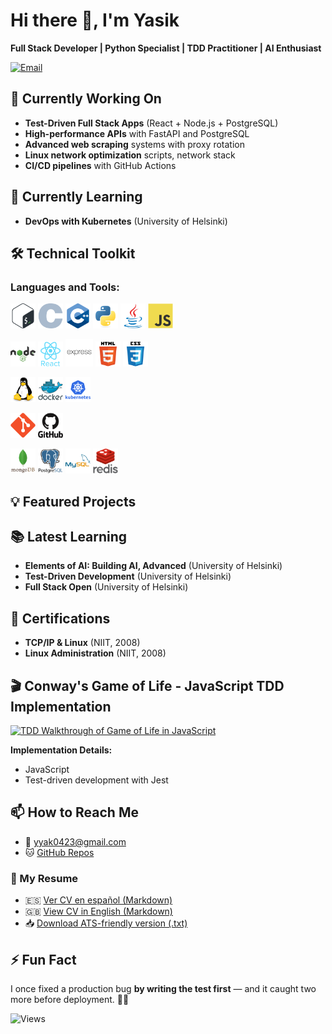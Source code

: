 <!--
**Yakovyakov/Yakovyakov** is a ✨ _special_ ✨ repository because its `README.md` (this file) appears on your GitHub profile.

Here are some ideas to get you started:

- 🔭 I’m currently working on ...
- 🌱 I’m currently learning ...
- 👯 I’m looking to collaborate on ...
- 🤔 I’m looking for help with ...
- 💬 Ask me about ...
- 📫 How to reach me: ...
- 😄 Pronouns: ...
- ⚡ Fun fact: ...
-->
# Hi there 👋, I'm Yasik

**Full Stack Developer | Python Specialist | TDD Practitioner | AI Enthusiast**

<!-- [![LinkedIn](https://img.shields.io/badge/-Connect%20on%20LinkedIn-blue?style=flat&logo=linkedin)](https://linkedin.com/in/your-profile) -->
[![Email](https://img.shields.io/badge/-yyak0423@gmail.com-red?style=flat&logo=gmail)](mailto:yyak0423@gmail.com)
<!-- [![Portfolio](https://img.shields.io/badge/-View%20Portfolio-green?style=flat)](https://your-portfolio-site.com) -->

## 🔭 Currently Working On
- **Test-Driven Full Stack Apps** (React + Node.js + PostgreSQL)
- **High-performance APIs** with FastAPI and PostgreSQL
- **Advanced web scraping** systems with proxy rotation
- **Linux network optimization** scripts, network stack
- **CI/CD pipelines** with GitHub Actions

## 🌱 Currently Learning
- **DevOps with Kubernetes** (University of Helsinki)

## 🛠 Technical Toolkit

<h3 align="left">Languages and Tools:</h3>
<p align="left">
  <!-- Languages -->
  <a href="https://www.gnu.org/software/bash/" target="_blank"><img src="https://raw.githubusercontent.com/devicons/devicon/master/icons/bash/bash-original.svg" alt="bash" width="40" height="40"/></a>
  <a href="https://www.cprogramming.com/" target="_blank"><img src="https://raw.githubusercontent.com/devicons/devicon/master/icons/c/c-original.svg" alt="c" width="40" height="40"/></a>
  <a href="https://www.w3schools.com/cpp/" target="_blank"><img src="https://raw.githubusercontent.com/devicons/devicon/master/icons/cplusplus/cplusplus-original.svg" alt="cplusplus" width="40" height="40"/></a>
  <a href="https://www.python.org" target="_blank"><img src="https://raw.githubusercontent.com/devicons/devicon/master/icons/python/python-original.svg" alt="python" width="40" height="40"/></a>
  <a href="https://www.java.com" target="_blank"><img src="https://raw.githubusercontent.com/devicons/devicon/master/icons/java/java-original.svg" alt="java" width="40" height="40"/></a>
  <a href="https://developer.mozilla.org/en-US/docs/Web/JavaScript" target="_blank"><img src="https://raw.githubusercontent.com/devicons/devicon/master/icons/javascript/javascript-original.svg" alt="javascript" width="40" height="40"/></a>
  
  <!-- Frontend -->
  <a href="https://nodejs.org" target="_blank"><img src="https://raw.githubusercontent.com/devicons/devicon/master/icons/nodejs/nodejs-original-wordmark.svg" alt="nodejs" width="40" height="40"/></a>
  <a href="https://reactjs.org/" target="_blank"><img src="https://raw.githubusercontent.com/devicons/devicon/master/icons/react/react-original-wordmark.svg" alt="react" width="40" height="40"/></a>
  <a href="https://expressjs.com" target="_blank"><img src="https://raw.githubusercontent.com/devicons/devicon/master/icons/express/express-original-wordmark.svg" alt="express" width="40" height="40" style="background:white;padding:2px"></a>
  <a href="https://www.w3.org/html/" target="_blank"><img src="https://raw.githubusercontent.com/devicons/devicon/master/icons/html5/html5-original-wordmark.svg" alt="html5" width="40" height="40"/></a>
  <a href="https://www.w3schools.com/css/" target="_blank"><img src="https://raw.githubusercontent.com/devicons/devicon/master/icons/css3/css3-original-wordmark.svg" alt="css3" width="40" height="40"/></a>
  
  <!-- DevOps -->
  <a href="https://www.linux.org/" target="_blank"><img src="https://raw.githubusercontent.com/devicons/devicon/master/icons/linux/linux-original.svg" alt="linux" width="40" height="40"/></a>
  <a href="https://www.docker.com/" target="_blank"><img src="https://raw.githubusercontent.com/devicons/devicon/master/icons/docker/docker-original-wordmark.svg" alt="docker" width="40" height="40"/></a>
  <a href="https://kubernetes.io" target="_blank"><img src="https://raw.githubusercontent.com/devicons/devicon/master/icons/kubernetes/kubernetes-plain-wordmark.svg" alt="kubernetes" width="40" height="40"/></a>
  
  <!-- Version Control -->
  <a href="https://git-scm.com/" target="_blank"><img src="https://raw.githubusercontent.com/devicons/devicon/master/icons/git/git-original.svg" alt="git" width="40" height="40"/></a>
  <a href="https://github.com/features/actions" target="_blank"><img src="https://raw.githubusercontent.com/devicons/devicon/master/icons/github/github-original-wordmark.svg" alt="github" width="40" height="40"/></a>
  
  <!-- Databases -->
  <a href="https://www.mongodb.com/" target="_blank"><img src="https://raw.githubusercontent.com/devicons/devicon/master/icons/mongodb/mongodb-original-wordmark.svg" alt="mongodb" width="40" height="40"/></a>
  <a href="https://www.postgresql.org" target="_blank"><img src="https://raw.githubusercontent.com/devicons/devicon/master/icons/postgresql/postgresql-original-wordmark.svg" alt="postgresql" width="40" height="40"/></a>
  <a href="https://www.mysql.com/" target="_blank"><img src="https://raw.githubusercontent.com/devicons/devicon/master/icons/mysql/mysql-original-wordmark.svg" alt="mysql" width="40" height="40"/></a>
  <a href="https://redis.io" target="_blank"><img src="https://raw.githubusercontent.com/devicons/devicon/master/icons/redis/redis-original-wordmark.svg" alt="redis" width="40" height="40"/></a>
</p>

## 💡 Featured Projects
<!-- 
### [TDD E-Commerce](https://github.com/Yakovyakov/tdd-ecommerce)
React + FastAPI built with:
- 100% test coverage
- Jest + pytest test suites
- GitHub Actions CI pipeline
- Mutation testing with mutmut

### [Testing Workshop](https://github.com/Yakovyakov/python-testing-workshop)
Practical examples covering:
- Unit vs Integration tests
- Mocking best practices
- Property-based testing
- Test-driven bug fixes

### [Scraper Test Suite](https://github.com/Yakovyakov/scraper-tests)
Web scraping framework featuring:
- Selenium test harness
- VCR.py for HTTP recording
- Performance benchmarks
- Failure recovery tests
-->
## 📚 Latest Learning
- **Elements of AI: Building AI, Advanced** (University of Helsinki)
- **Test-Driven Development** (University of Helsinki)
- **Full Stack Open** (University of Helsinki)

## 📜 Certifications
- **TCP/IP & Linux** (NIIT, 2008)  
- **Linux Administration** (NIIT, 2008)

## 🎬 Conway's Game of Life - JavaScript TDD Implementation

[![TDD Walkthrough of Game of Life in JavaScript](https://img.youtube.com/vi/4vN68zTKd5M/maxresdefault.jpg)](https://youtu.be/4vN68zTKd5M?si=QYvPKB2jCJy_yaoq)

**Implementation Details:**
- JavaScript
- Test-driven development with Jest

## 📫 How to Reach Me
<!-- - 💼 [LinkedIn Profile](https://linkedin.com/in/your-profile) -->
- 📧 yyak0423@gmail.com
- 🐱 [GitHub Repos](https://github.com/Yakovyakov?tab=repositories)

### 📄 My Resume

- 🇪🇸 [Ver CV en español (Markdown)](./cv/cv-es.md)
- 🇬🇧 [View CV in English (Markdown)](./cv/cv-en.md)
- 📥 [Download ATS-friendly version (.txt)](https://github.com/Yakovyakov/yasik-cv/raw/main/cv-en.txt)

## ⚡ Fun Fact
I once fixed a production bug **by writing the test first** — and it caught two more before deployment. 🧪😄

![Views](https://visitor-badge.laobi.icu/badge?page_id=Yakovyakov.YakovYakov)
